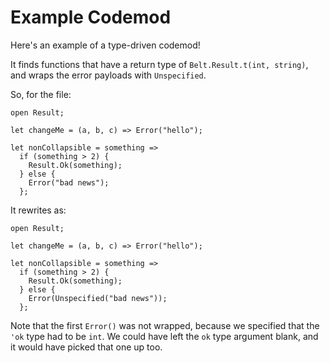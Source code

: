 # Example Codemod

Here's an example of a type-driven codemod!

It finds functions that have a return type of `Belt.Result.t(int, string)`, and wraps the error payloads with `Unspecified`.


So, for the file:
```reason
open Result;

let changeMe = (a, b, c) => Error("hello");

let nonCollapsible = something =>
  if (something > 2) {
    Result.Ok(something);
  } else {
    Error("bad news");
  };
```


It rewrites as:
```reason
open Result;

let changeMe = (a, b, c) => Error("hello");

let nonCollapsible = something =>
  if (something > 2) {
    Result.Ok(something);
  } else {
    Error(Unspecified("bad news"));
  };
```


Note that the first `Error()` was not wrapped, because we specified that the `'ok` type had to be `int`. We could have left the `ok` type argument blank, and it would have picked that one up too.